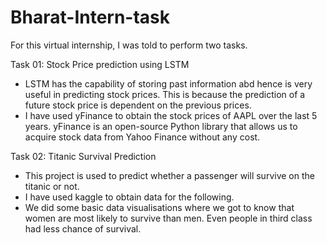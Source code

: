 # Bharat-Intern-task


For this virtual internship, I was told to perform two tasks.

Task 01: Stock Price prediction using LSTM
- LSTM has the capability of storing past information abd hence is very useful in predicting stock prices. This is because the prediction of a future stock price is dependent on the previous prices.
- I have used yFinance to obtain the stock prices of AAPL over the last 5 years. yFinance is an open-source Python library that allows us to acquire stock data from Yahoo Finance without any cost.


Task 02: Titanic Survival Prediction 
- This project is used to predict whether a passenger will survive on the titanic or not.
- I have used kaggle to obtain data for the following.
- We did some basic data visualisations where we got to know that women are most likely to survive than men. Even people in third class had less chance of survival.


